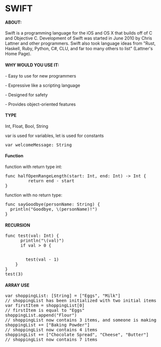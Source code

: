 <h1>SWIFT</h1>

<h4>ABOUT:</h4>
<p>Swift is a programming language for the iOS and OS X that builds off of C and Objective C. Development of Swift was started in June 2010 by Chris Lattner and other programmers. Swift also took language ideas from "Rust, Haskell, Ruby, Python, C#, CLU, and far too many others to list" (Lattner's Home Page). </p>

<h4>WHY WOULD YOU USE IT:</h4>
<p> - Easy to use for new programmers </p>
<p> - Expressive like a scripting language </p>
<p> - Designed for safety </p>
<p> - Provides object-oriented features </p>

<h4>TYPE</h4>
<p>Int, Float, Bool, String</p>
<p>var is used for variables, let is used for constants</p>
<pre>var welcomeMessage: String</pre>

<h4>Function</h4>
<p>function with return type int:</p>
<pre>func halfOpenRangeLength(start: Int, end: Int) -> Int {
         return end - start
}</pre>
<p>function with no return type:</p>
<pre>func sayGoodbye(personName: String) {
  println("Goodbye, \(personName)!")
}</pre>

<h4>RECURSION</h4>
<pre>func test(val: Int) {
      println("\(val)")
      if val > 0 {</p>
        test(val - 1)
    }
}
test(3)</pre>

<h4>ARRAY USE</h4>
<pre>var shoppingList: [String] = ["Eggs", "Milk"]
// shoppingList has been initialized with two initial items
var firstItem = shoppingList[0] 
// firstItem is equal to "Eggs" 
shoppingList.append("Flour")
// shoppingList now contains 3 items, and someone is making pancakes
shoppingList += ["Baking Powder"]
// shoppingList now contains 4 items
shoppingList += ["Chocolate Spread", "Cheese", "Butter"]
// shoppingList now contains 7 items</pre>
